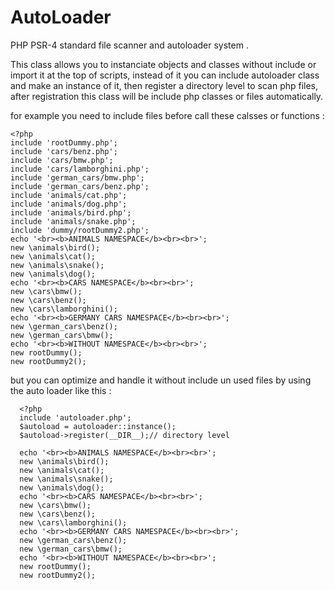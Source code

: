 # AutoLoader
PHP PSR-4 standard file scanner and autoloader system .


This class allows you to instanciate objects and classes without include or import it at the top of
scripts, instead of it you can include autoloader class and make an instance of it, then register a directory level to scan 
php files, after registration this class will be include php classes or files automatically. 

  for example you need to include files before call these calsses or functions : 
  
    <?php
    include 'rootDummy.php';
    include 'cars/benz.php';
    include 'cars/bmw.php';
    include 'cars/lamborghini.php';
    include 'german_cars/bmw.php';
    include 'german_cars/benz.php';
    include 'animals/cat.php';
    include 'animals/dog.php';
    include 'animals/bird.php';
    include 'animals/snake.php';
    include 'dummy/rootDummy2.php';
    echo '<br><b>ANIMALS NAMESPACE</b><br><br>';
    new \animals\bird();
    new \animals\cat();
    new \animals\snake();
    new \animals\dog();
    echo '<br><b>CARS NAMESPACE</b><br><br>';
    new \cars\bmw();
    new \cars\benz();
    new \cars\lamborghini();
    echo '<br><b>GERMANY CARS NAMESPACE</b><br><br>';
    new \german_cars\benz();
    new \german_cars\bmw();
    echo '<br><b>WITHOUT NAMESPACE</b><br><br>';
    new rootDummy();
    new rootDummy2();
 
 but you can optimize and handle it without include un used files by using the auto loader like this :

      <?php
      include 'autoloader.php';
      $autoload = autoloader::instance();
      $autoload->register(__DIR__);// directory level

      echo '<br><b>ANIMALS NAMESPACE</b><br><br>';
      new \animals\bird();
      new \animals\cat();
      new \animals\snake();
      new \animals\dog();
      echo '<br><b>CARS NAMESPACE</b><br><br>';
      new \cars\bmw();
      new \cars\benz();
      new \cars\lamborghini();
      echo '<br><b>GERMANY CARS NAMESPACE</b><br><br>';
      new \german_cars\benz();
      new \german_cars\bmw();
      echo '<br><b>WITHOUT NAMESPACE</b><br><br>';
      new rootDummy();
      new rootDummy2(); 
